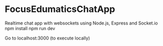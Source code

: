 # FocusEdumaticsChatApp
Realtime chat app with websockets using Node.js, Express and Socket.io 
npm install
npm run dev

Go to localhost:3000 (to execute locally)
